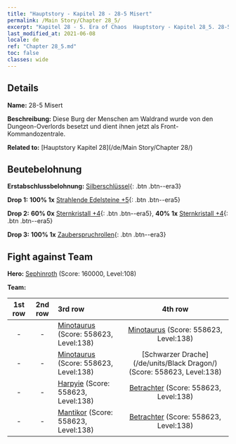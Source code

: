 ```yaml
---
title: "Hauptstory - Kapitel 28 - 28-5 Misert"
permalink: /Main Story/Chapter 28_5/
excerpt: "Kapitel 28 - 5. Era of Chaos  Hauptstory - Kapitel 28_5. 28-5 Misert"
last_modified_at: 2021-06-08
locale: de
ref: "Chapter 28_5.md"
toc: false
classes: wide
---
```


## Details

 **Name:** 28-5 Misert

 **Beschreibung:** Diese Burg der Menschen am Waldrand wurde von den Dungeon-Overlords besetzt und dient ihnen jetzt als Front-Kommandozentrale.

 **Related to:** [Hauptstory Kapitel 28](/de/Main Story/Chapter 28/)

## Beutebelohnung

 **Erstabschlussbelohnung:** [Silberschlüssel](/ItemsDE/con_693/){: .btn .btn--era3}

 **Drop 1:** **100% 1x** [Strahlende Edelsteine +5](/ItemsDE/mat_100/){: .btn .btn--era5}

 **Drop 2:** **60% 0x** [Sternkristall +4](/ItemsDE/mat_94/){: .btn .btn--era5}, **40% 1x** [Sternkristall +4](/ItemsDE/mat_94/){: .btn .btn--era5}

 **Drop 3:** **100% 1x** [Zauberspruchrollen](/ItemsDE/con_694/){: .btn .btn--era3}


## Fight against Team
 **Hero:** [Sephinroth](/de/heroes/Sephinroth/) (Score: 160000, Level:108)

 **Team:**


  | 1st row | 2nd row | 3rd row | 4th row |
  |:----:|:----:|:----|:----:|
  | - | - | [Minotaurus](/de/units/Minotaur/) (Score: 558623, Level:138)  | [Minotaurus](/de/units/Minotaur/) (Score: 558623, Level:138)  |
  | - | - | [Minotaurus](/de/units/Minotaur/) (Score: 558623, Level:138)  | [Schwarzer Drache](/de/units/Black Dragon/) (Score: 558623, Level:138)  |
  | - | - | [Harpyie](/de/units/Harpy/) (Score: 558623, Level:138)  | [Betrachter](/de/units/Beholder/) (Score: 558623, Level:138)  |
  | - | - | [Mantikor](/de/units/Manticore/) (Score: 558623, Level:138)  | [Betrachter](/de/units/Beholder/) (Score: 558623, Level:138)  |


